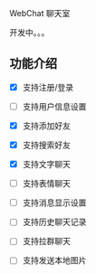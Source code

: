 WebChat 聊天室

开发中。。。

## 功能介绍

- [x] 支持注册/登录

- [ ] 支持用户信息设置

- [x] 支持添加好友

- [x] 支持搜索好友

- [x] 支持文字聊天

- [ ] 支持表情聊天

- [ ] 支持消息显示设置

- [ ] 支持历史聊天记录

- [ ] 支持拉群聊天

- [ ] 支持发送本地图片
